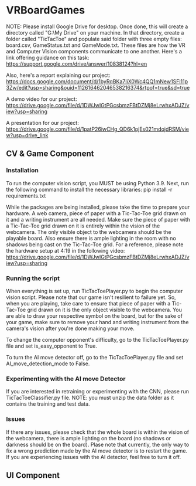# VRBoardGames

NOTE: Please install Google Drive for desktop. Once done, this will create a directory called "G:\My Drive\" on your machine. In that directory, create a folder called "TicTacToe" and populate said folder with three empty files: board.csv, GameStatus.txt and GameMode.txt. These files are how the VR and Computer Vision components communicate to one another. 
Here's a link offering guidance on this task: https://support.google.com/drive/answer/10838124?hl=en


Also, here's a report explaining our project: https://docs.google.com/document/d/1byRqBKa7IiX0Wc4QQ1mNew1SFi11p3Zw/edit?usp=sharing&ouid=112616462046538216374&rtpof=true&sd=true


A demo video for our project: https://drive.google.com/file/d/1DWJwIGtPGcsbmzFBtDZMj8eLrwhxADJZ/view?usp=sharing


A presentation for our project: https://drive.google.com/file/d/1patP26iwCHg_QD6k1pjEs021mdojdRSM/view?usp=drive_link



## CV & Game Component
### Installation
To run the computer vision script, you MUST be using Python 3.9. Next, run the following command to install the necessary libraries:
    pip install -r requirements.txt


While the packages are being installed, please take the time to prepare your hardware. A web camera, piece of paper with a Tic-Tac-Toe grid drawn on it and a writing instrument are all needed. 
Make sure the piece of paper with a Tic-Tac-Toe grid drawn on it is entirely within the vision of the webcamera. The only visible object to the webcamera should be the playable board.
Also ensure there is ample lighting in the room with no shadows being cast on the Tic-Tac-Toe grid. For a reference, please note the hardware setup at 4:19 in the following video: https://drive.google.com/file/d/1DWJwIGtPGcsbmzFBtDZMj8eLrwhxADJZ/view?usp=sharing

### Running the script
When everything is set up, run TicTacToePlayer.py to begin the computer vision script. Please note that our game isn't resilient to failure yet. So, when you are playing, take care to ensure that piece of paper with a Tic-Tac-Toe grid drawn on it is the only object visible to the webcamera. You are able to draw your respective symbol on the board, but for the sake of your game, make sure to remove your hand and writing instrument from the camera's vision after you're done making your move.


To change the computer opponent's difficulty, go to the TicTacToePlayer.py file and set is_easy_opponent to True.


To turn the AI move detector off, go to the TicTacToePlayer.py file and set AI_move_detection_mode to False.

### Experimenting with the AI move Detector
If you are interested in retraining or experimenting with the CNN, please run TicTacToeClassifier.py file. NOTE: you must unzip the data folder as it contains the training and test data.

### Issues
If there any issues, please check that the whole board is within the vision of the webcamera, there is ample lighting on the board (no shadows or darkness should be on the board). 
Plase note that currently, the only way to fix a wrong prediction made by the AI move detector is to restart the game. If you are experiencing issues with the AI detector, feel free to turn it off.


## UI Component
